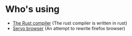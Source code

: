 # Who's using

* [The Rust compiler](https://github.com/rust-lang/rust) (The rust compiler is written in rust)
* [Servo browser](https://github.com/servo/servo) (An attempt to rewrite firefox browser)

